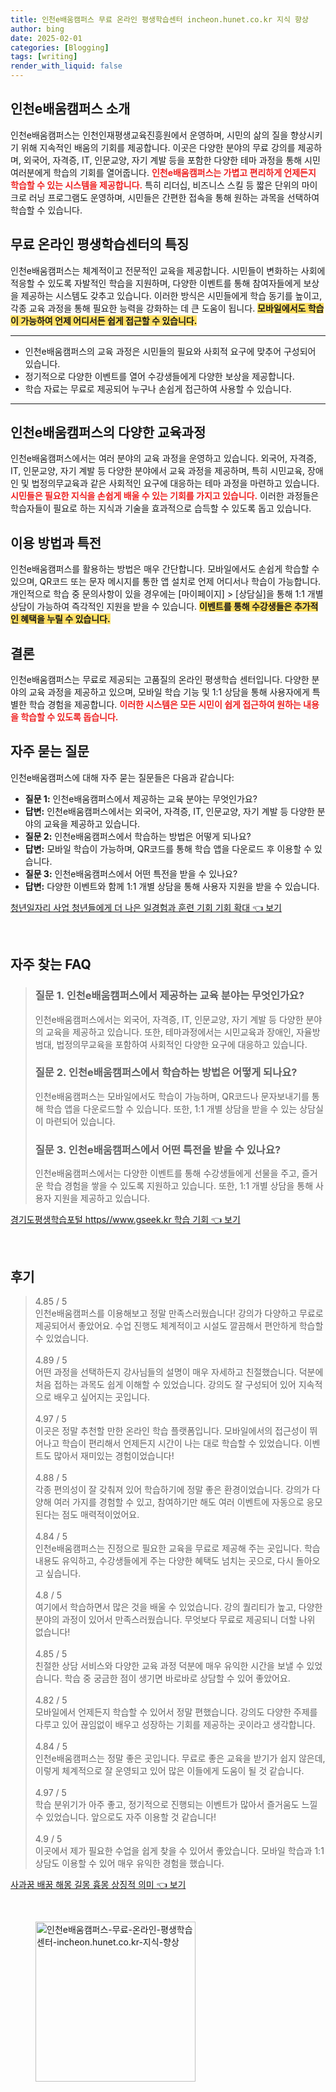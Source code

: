 ```yaml
---
title: 인천e배움캠퍼스 무료 온라인 평생학습센터 incheon.hunet.co.kr 지식 향상
author: bing
date: 2025-02-01
categories: [Blogging]
tags: [writing]
render_with_liquid: false
---
```



<h2 id='인천e배움캠퍼스_소개'>인천e배움캠퍼스 소개</h2>

<p>인천e배움캠퍼스는 인천인재평생교육진흥원에서 운영하며, 시민의 삶의 질을 향상시키기 위해 지속적인 배움의 기회를 제공합니다. 이곳은 다양한 분야의 무료 강의를 제공하며, 외국어, 자격증, IT, 인문교양, 자기 계발 등을 포함한 다양한 테마 과정을 통해 시민 여러분에게 학습의 기회를 열어줍니다. <b><span style="color: #ee2323;">인천e배움캠퍼스는 가볍고 편리하게 언제든지 학습할 수 있는 시스템을 제공합니다.</span></b> 특히 리더십, 비즈니스 스킬 등 짧은 단위의 마이크로 러닝 프로그램도 운영하며, 시민들은 간편한 접속을 통해 원하는 과목을 선택하여 학습할 수 있습니다.</p>

<h2 id='무료_온라인_평생학습센터의_특징'>무료 온라인 평생학습센터의 특징</h2>

<p>인천e배움캠퍼스는 체계적이고 전문적인 교육을 제공합니다. 시민들이 변화하는 사회에 적응할 수 있도록 자발적인 학습을 지원하며, 다양한 이벤트를 통해 참여자들에게 보상을 제공하는 시스템도 갖추고 있습니다. 이러한 방식은 시민들에게 학습 동기를 높이고, 각종 교육 과정을 통해 필요한 능력을 강화하는 데 큰 도움이 됩니다. <b><span style="background-color: #ffe066;">모바일에서도 학습이 가능하여 언제 어디서든 쉽게 접근할 수 있습니다.</span></b></p>

<hr />

<ul>
    <li>인천e배움캠퍼스의 교육 과정은 시민들의 필요와 사회적 요구에 맞추어 구성되어 있습니다.</li>
    <li>정기적으로 다양한 이벤트를 열어 수강생들에게 다양한 보상을 제공합니다.</li>
    <li>학습 자료는 무료로 제공되어 누구나 손쉽게 접근하여 사용할 수 있습니다.</li>
</ul>

<hr />

<h2 id='인천e배움캠퍼스의_다양한_교육과정'>인천e배움캠퍼스의 다양한 교육과정</h2>

<p>인천e배움캠퍼스에서는 여러 분야의 교육 과정을 운영하고 있습니다. 외국어, 자격증, IT, 인문교양, 자기 계발 등 다양한 분야에서 교육 과정을 제공하며, 특히 시민교육, 장애인 및 법정의무교육과 같은 사회적인 요구에 대응하는 테마 과정을 마련하고 있습니다. <b><span style="color: #ee2323;">시민들은 필요한 지식을 손쉽게 배울 수 있는 기회를 가지고 있습니다.</span></b> 이러한 과정들은 학습자들이 필요로 하는 지식과 기술을 효과적으로 습득할 수 있도록 돕고 있습니다.</p>

<h2 id='이용_방법과_특전'>이용 방법과 특전</h2>

<p>인천e배움캠퍼스를 활용하는 방법은 매우 간단합니다. 모바일에서도 손쉽게 학습할 수 있으며, QR코드 또는 문자 메시지를 통한 앱 설치로 언제 어디서나 학습이 가능합니다. 개인적으로 학습 중 문의사항이 있을 경우에는 [마이페이지] > [상담실]을 통해 1:1 개별 상담이 가능하여 즉각적인 지원을 받을 수 있습니다. <b><span style="background-color: #ffe066;">이벤트를 통해 수강생들은 추가적인 혜택을 누릴 수 있습니다.</span></b></p>

<h2 id='결론'>결론</h2>

<p>인천e배움캠퍼스는 무료로 제공되는 고품질의 온라인 평생학습 센터입니다. 다양한 분야의 교육 과정을 제공하고 있으며, 모바일 학습 기능 및 1:1 상담을 통해 사용자에게 특별한 학습 경험을 제공합니다. <b><span style="color: #ee2323;">이러한 시스템은 모든 시민이 쉽게 접근하여 원하는 내용을 학습할 수 있도록 돕습니다.</span></b></p>

<h2 id='자주_묻는_질문'>자주 묻는 질문</h2>

<p>인천e배움캠퍼스에 대해 자주 묻는 질문들은 다음과 같습니다:</p>

<ul>
    <li><b>질문 1:</b> 인천e배움캠퍼스에서 제공하는 교육 분야는 무엇인가요?</li>
    <li><b>답변:</b> 인천e배움캠퍼스에서는 외국어, 자격증, IT, 인문교양, 자기 계발 등 다양한 분야의 교육을 제공하고 있습니다.</li>
    <li><b>질문 2:</b> 인천e배움캠퍼스에서 학습하는 방법은 어떻게 되나요?</li>
    <li><b>답변:</b> 모바일 학습이 가능하며, QR코드를 통해 학습 앱을 다운로드 후 이용할 수 있습니다.</li>
    <li><b>질문 3:</b> 인천e배움캠퍼스에서 어떤 특전을 받을 수 있나요?</li>
    <li><b>답변:</b> 다양한 이벤트와 함께 1:1 개별 상담을 통해 사용자 지원을 받을 수 있습니다.</li>
</ul>


<p><a class="click-button" title="청년일자리 사업 청년들에게 더 나은 일경험과 훈련 기회 기회 확대" href="https://blackassets.github.io/posts/%EC%B2%AD%EB%85%84%EC%9D%BC%EC%9E%90%EB%A6%AC-%EC%82%AC%EC%97%85-%EC%B2%AD%EB%85%84%EB%93%A4%EC%97%90%EA%B2%8C-%EB%8D%94-%EB%82%98%EC%9D%80-%EC%9D%BC%EA%B2%BD%ED%97%98%EA%B3%BC-%ED%9B%88%EB%A0%A8-%EA%B8%B0%ED%9A%8C-%EA%B8%B0%ED%9A%8C-%ED%99%95%EB%8C%80/" rel="dofollow">청년일자리 사업 청년들에게 더 나은 일경험과 훈련 기회 기회 확대 👈 보기</a></p><br>
<h2 id='자주_찾는_FAQ'>자주 찾는 FAQ</h2>
<div itemscope="" itemtype="https://schema.org/FAQPage"> 
    <blockquote> 
        <div itemscope="" itemprop="mainEntity" itemtype="https://schema.org/Question"> 
            <h3 itemprop="name">질문 1. 인천e배움캠퍼스에서 제공하는 교육 분야는 무엇인가요?</h3> 
            <div itemscope="" itemprop="acceptedAnswer" itemtype="https://schema.org/Answer"> 
                <span itemprop="text"> 
                    <p>인천e배움캠퍼스에서는 외국어, 자격증, IT, 인문교양, 자기 계발 등 다양한 분야의 교육을 제공하고 있습니다. 또한, 테마과정에서는 시민교육과 장애인, 자율방범대, 법정의무교육을 포함하여 사회적인 다양한 요구에 대응하고 있습니다.</p> 
                </span> 
            </div> 
        </div> 
        <div itemscope="" itemprop="mainEntity" itemtype="https://schema.org/Question"> 
            <h3 itemprop="name">질문 2. 인천e배움캠퍼스에서 학습하는 방법은 어떻게 되나요?</h3> 
            <div itemscope="" itemprop="acceptedAnswer" itemtype="https://schema.org/Answer"> 
                <span itemprop="text"> 
                    <p>인천e배움캠퍼스는 모바일에서도 학습이 가능하며, QR코드나 문자보내기를 통해 학습 앱을 다운로드할 수 있습니다. 또한, 1:1 개별 상담을 받을 수 있는 상담실이 마련되어 있습니다.</p> 
                </span> 
            </div> 
        </div> 
        <div itemscope="" itemprop="mainEntity" itemtype="https://schema.org/Question"> 
            <h3 itemprop="name">질문 3. 인천e배움캠퍼스에서 어떤 특전을 받을 수 있나요?</h3> 
            <div itemscope="" itemprop="acceptedAnswer" itemtype="https://schema.org/Answer"> 
                <span itemprop="text"> 
                    <p>인천e배움캠퍼스에서는 다양한 이벤트를 통해 수강생들에게 선물을 주고, 즐거운 학습 경험을 쌓을 수 있도록 지원하고 있습니다. 또한, 1:1 개별 상담을 통해 사용자 지원을 제공하고 있습니다.</p> 
                </span> 
            </div> 
        </div> 
    </blockquote> 
</div>
<p><a class="click-button" title="경기도평생학습포털 https//www.gseek.kr 학습 기회" href="https://blackassets.github.io/posts/%EA%B2%BD%EA%B8%B0%EB%8F%84%ED%8F%89%EC%83%9D%ED%95%99%EC%8A%B5%ED%8F%AC%ED%84%B8-httpswww.gseek.kr-%ED%95%99%EC%8A%B5-%EA%B8%B0%ED%9A%8C/" rel="dofollow">경기도평생학습포털 https//www.gseek.kr 학습 기회 👈 보기</a></p><br>
<h2 id='후기'>후기</h2>
<div itemscope itemtype="https://schema.org/Product">
  <blockquote>
  <div itemprop="review" itemscope itemtype="https://schema.org/Review">
      <div itemprop="reviewRating" itemscope itemtype="https://schema.org/Rating"> <span itemprop="ratingValue">4.85</span> / <span itemprop="bestRating">5</span> </div>
      <span itemprop="reviewBody">인천e배움캠퍼스를 이용해보고 정말 만족스러웠습니다! 강의가 다양하고 무료로 제공되어서 좋았어요. 수업 진행도 체계적이고 시설도 깔끔해서 편안하게 학습할 수 있었습니다.</span>
  </div>
  <br>
  <div itemprop="review" itemscope itemtype="https://schema.org/Review">
      <div itemprop="reviewRating" itemscope itemtype="https://schema.org/Rating"> <span itemprop="ratingValue">4.89</span> / <span itemprop="bestRating">5</span> </div>
      <span itemprop="reviewBody">어떤 과정을 선택하든지 강사님들의 설명이 매우 자세하고 친절했습니다. 덕분에 처음 접하는 과목도 쉽게 이해할 수 있었습니다. 강의도 잘 구성되어 있어 지속적으로 배우고 싶어지는 곳입니다.</span>
  </div>
  <br>
  <div itemprop="review" itemscope itemtype="https://schema.org/Review">
      <div itemprop="reviewRating" itemscope itemtype="https://schema.org/Rating"> <span itemprop="ratingValue">4.97</span> / <span itemprop="bestRating">5</span> </div>
      <span itemprop="reviewBody">이곳은 정말 추천할 만한 온라인 학습 플랫폼입니다. 모바일에서의 접근성이 뛰어나고 학습이 편리해서 언제든지 시간이 나는 대로 학습할 수 있었습니다. 이벤트도 많아서 재미있는 경험이었습니다!</span>
  </div>
  <br>
  <div itemprop="review" itemscope itemtype="https://schema.org/Review">
      <div itemprop="reviewRating" itemscope itemtype="https://schema.org/Rating"> <span itemprop="ratingValue">4.88</span> / <span itemprop="bestRating">5</span> </div>
      <span itemprop="reviewBody">각종 편의성이 잘 갖춰져 있어 학습하기에 정말 좋은 환경이었습니다. 강의가 다양해 여러 가지를 경험할 수 있고, 참여하기만 해도 여러 이벤트에 자동으로 응모된다는 점도 매력적이었어요.</span>
  </div>
  <br>
  <div itemprop="review" itemscope itemtype="https://schema.org/Review">
      <div itemprop="reviewRating" itemscope itemtype="https://schema.org/Rating"> <span itemprop="ratingValue">4.84</span> / <span itemprop="bestRating">5</span> </div>
      <span itemprop="reviewBody">인천e배움캠퍼스는 진정으로 필요한 교육을 무료로 제공해 주는 곳입니다. 학습 내용도 유익하고, 수강생들에게 주는 다양한 혜택도 넘치는 곳으로, 다시 돌아오고 싶습니다.</span>
  </div>
  <br>
  <div itemprop="review" itemscope itemtype="https://schema.org/Review">
      <div itemprop="reviewRating" itemscope itemtype="https://schema.org/Rating"> <span itemprop="ratingValue">4.8</span> / <span itemprop="bestRating">5</span> </div>
      <span itemprop="reviewBody">여기에서 학습하면서 많은 것을 배울 수 있었습니다. 강의 퀄리티가 높고, 다양한 분야의 과정이 있어서 만족스러웠습니다. 무엇보다 무료로 제공되니 더할 나위 없습니다!</span>
  </div>
  <br>
  <div itemprop="review" itemscope itemtype="https://schema.org/Review">
      <div itemprop="reviewRating" itemscope itemtype="https://schema.org/Rating"> <span itemprop="ratingValue">4.85</span> / <span itemprop="bestRating">5</span> </div>
      <span itemprop="reviewBody">친절한 상담 서비스와 다양한 교육 과정 덕분에 매우 유익한 시간을 보낼 수 있었습니다. 학습 중 궁금한 점이 생기면 바로바로 상담할 수 있어 좋았어요.</span>
  </div>
  <br>
  <div itemprop="review" itemscope itemtype="https://schema.org/Review">
      <div itemprop="reviewRating" itemscope itemtype="https://schema.org/Rating"> <span itemprop="ratingValue">4.82</span> / <span itemprop="bestRating">5</span> </div>
      <span itemprop="reviewBody">모바일에서 언제든지 학습할 수 있어서 정말 편했습니다. 강의도 다양한 주제를 다루고 있어 끊임없이 배우고 성장하는 기회를 제공하는 곳이라고 생각합니다.</span>
  </div>
  <br>
  <div itemprop="review" itemscope itemtype="https://schema.org/Review">
      <div itemprop="reviewRating" itemscope itemtype="https://schema.org/Rating"> <span itemprop="ratingValue">4.84</span> / <span itemprop="bestRating">5</span> </div>
      <span itemprop="reviewBody">인천e배움캠퍼스는 정말 좋은 곳입니다. 무료로 좋은 교육을 받기가 쉽지 않은데, 이렇게 체계적으로 잘 운영되고 있어 많은 이들에게 도움이 될 것 같습니다.</span>
  </div>
  <br>
  <div itemprop="review" itemscope itemtype="https://schema.org/Review">
      <div itemprop="reviewRating" itemscope itemtype="https://schema.org/Rating"> <span itemprop="ratingValue">4.97</span> / <span itemprop="bestRating">5</span> </div>
      <span itemprop="reviewBody">학습 분위기가 아주 좋고, 정기적으로 진행되는 이벤트가 많아서 즐거움도 느낄 수 있었습니다. 앞으로도 자주 이용할 것 같습니다!</span>
  </div>
  <br>
  <div itemprop="review" itemscope itemtype="https://schema.org/Review">
      <div itemprop="reviewRating" itemscope itemtype="https://schema.org/Rating"> <span itemprop="ratingValue">4.9</span> / <span itemprop="bestRating">5</span> </div>
      <span itemprop="reviewBody">이곳에서 제가 필요한 수업을 쉽게 찾을 수 있어서 좋았습니다. 모바일 학습과 1:1 상담도 이용할 수 있어 매우 유익한 경험을 했습니다.</span>
  </div>
  </blockquote>
</div>
<p><a class="click-button" title="사과꿈 배꿈 해몽 길몽 흉몽 상징적 의미" href="https://blackassets.github.io/posts/%EC%82%AC%EA%B3%BC%EA%BF%88-%EB%B0%B0%EA%BF%88-%ED%95%B4%EB%AA%BD-%EA%B8%B8%EB%AA%BD-%ED%9D%89%EB%AA%BD-%EC%83%81%EC%A7%95%EC%A0%81-%EC%9D%98%EB%AF%B8/" rel="dofollow">사과꿈 배꿈 해몽 길몽 흉몽 상징적 의미 👈 보기</a></p><br>
<figure class="image"><img src="https://blackassets.github.io/assets/img/thumbnail/인천e배움캠퍼스-무료-온라인-평생학습센터-incheon.hunet.co.kr-지식-향상.webp" alt="인천e배움캠퍼스-무료-온라인-평생학습센터-incheon.hunet.co.kr-지식-향상" width="256" height="256"></figure>
